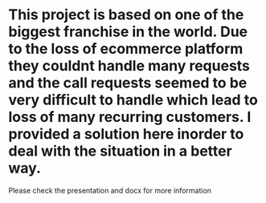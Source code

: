 # This project is based on one of the biggest franchise in the world. Due to the loss of ecommerce platform they couldnt handle many requests and the call requests seemed to be very difficult to handle which lead to loss of many recurring customers. I provided a solution here inorder to deal with the situation in a better way. 
Please check the presentation and docx for more information
